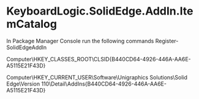 # KeyboardLogic.SolidEdge.AddIn.ItemCatalog

In Package Manager Console run the following commands
Register-SolidEdgeAddIn

Computer\HKEY_CLASSES_ROOT\CLSID\{B440CD64-4926-446A-AA6E-A5115E21F43D}


Computer\HKEY_CURRENT_USER\Software\Unigraphics Solutions\Solid Edge\Version 110\Detail\AddIns\{B440CD64-4926-446A-AA6E-A5115E21F43D}